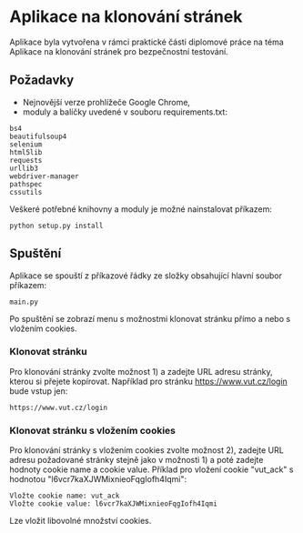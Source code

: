 # Aplikace na klonování stránek

Aplikace byla vytvořena v rámci praktické části diplomové práce na téma Aplikace na klonování stránek pro bezpečnostní testování. 

## Požadavky

* Nejnovější verze prohlížeče Google Chrome,
* moduly a balíčky uvedené v souboru requirements.txt:

```
bs4
beautifulsoup4
selenium
html5lib
requests
urllib3
webdriver-manager
pathspec
cssutils
```

Veškeré potřebné knihovny a moduly je možné nainstalovat příkazem:

```
python setup.py install
```

## Spuštění

Aplikace se spouští z příkazové řádky ze složky obsahující hlavní soubor příkazem:

```
main.py
```

Po spuštění se zobrazí menu s možnostmi klonovat stránku přímo a nebo s vložením cookies.

### Klonovat stránku

Pro klonování stránky zvolte možnost 1) a zadejte URL adresu stránky, kterou si přejete kopírovat. 
Například pro stránku https://www.vut.cz/login bude vstup jen:

```
https://www.vut.cz/login
```
### Klonovat stránku s vložením cookies

Pro klonování stránky s vložením cookies zvolte možnost 2), zadejte URL adresu požadované stránky stejně jako v možnosti 1) a poté zadejte hodnoty cookie name a cookie value.
Příklad pro vložení cookie "vut_ack" s hodnotou "l6vcr7kaXJWMixnieoFqgIofh4Iqmi":

```
Vložte cookie name: vut_ack
Vložte cookie value: l6vcr7kaXJWMixnieoFqgIofh4Iqmi
```

Lze vložit libovolné množství cookies.


